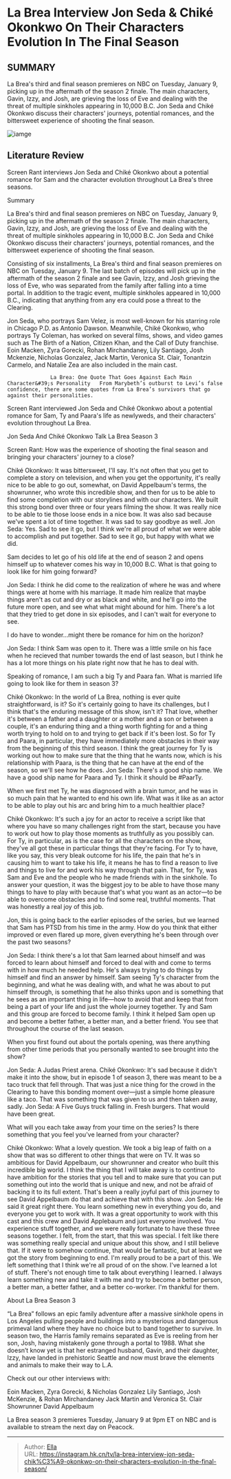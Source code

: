 # La Brea Interview Jon Seda &amp; Chiké Okonkwo On Their Characters  Evolution In The Final Season


## SUMMARY 



  La Brea&#39;s third and final season premieres on NBC on Tuesday, January 9, picking up in the aftermath of the season 2 finale.   The main characters, Gavin, Izzy, and Josh, are grieving the loss of Eve and dealing with the threat of multiple sinkholes appearing in 10,000 B.C.   Jon Seda and Chiké Okonkwo discuss their characters&#39; journeys, potential romances, and the bittersweet experience of shooting the final season.  

![iamge]()

## Literature Review
Screen Rant interviews Jon Seda and Chiké Okonkwo about a potential romance for Sam and the character evolution throughout La Brea&#39;s three seasons.


Summary

  La Brea&#39;s third and final season premieres on NBC on Tuesday, January 9, picking up in the aftermath of the season 2 finale.   The main characters, Gavin, Izzy, and Josh, are grieving the loss of Eve and dealing with the threat of multiple sinkholes appearing in 10,000 B.C.   Jon Seda and Chiké Okonkwo discuss their characters&#39; journeys, potential romances, and the bittersweet experience of shooting the final season.  





Consisting of six installments, La Brea&#39;s third and final season premieres on NBC on Tuesday, January 9. The last batch of episodes will pick up in the aftermath of the season 2 finale and see Gavin, Izzy, and Josh grieving the loss of Eve, who was separated from the family after falling into a time portal. In addition to the tragic event, multiple sinkholes appeared in 10,000 B.C., indicating that anything from any era could pose a threat to the Clearing.




Jon Seda, who portrays Sam Velez, is most well-known for his starring role in Chicago P.D. as Antonio Dawson. Meanwhile, Chiké Okonkwo, who portrays Ty Coleman, has worked on several films, shows, and video games such as The Birth of a Nation, Citizen Khan, and the Call of Duty franchise. Eoin Macken, Zyra Gorecki, Rohan Mirchandaney, Lily Santiago, Josh Mckenzie, Nicholas Gonzalez, Jack Martin, Veronica St. Clair, Tonantzin Carmelo, and Natalie Zea are also included in the main cast.

                  La Brea: One Quote That Goes Against Each Main Character&#39;s Personality   From Marybeth’s outburst to Levi’s false confidence, there are some quotes from La Brea’s survivors that go against their personalities.    

Screen Rant interviewed Jon Seda and Chiké Okonkwo about a potential romance for Sam, Ty and Paara&#39;s life as newlyweds, and their characters&#39; evolution throughout La Brea.


 Jon Seda And Chiké Okonkwo Talk La Brea Season 3 
         




Screen Rant: How was the experience of shooting the final season and bringing your characters&#39; journey to a close?


Chiké Okonkwo: It was bittersweet, I&#39;ll say. It&#39;s not often that you get to complete a story on television, and when you get the opportunity, it&#39;s really nice to be able to go out, somewhat, on David Appelbaum&#39;s terms, the showrunner, who wrote this incredible show, and then for us to be able to find some completion with our storylines and with our characters. We built this strong bond over three or four years filming the show. It was really nice to be able to tie those loose ends in a nice bow. It was also sad because we&#39;ve spent a lot of time together. It was sad to say goodbye as well.
Jon Seda: Yes. Sad to see it go, but I think we&#39;re all proud of what we were able to accomplish and put together. Sad to see it go, but happy with what we did.


Sam decides to let go of his old life at the end of season 2 and opens himself up to whatever comes his way in 10,000 B.C. What is that going to look like for him going forward?





Jon Seda: I think he did come to the realization of where he was and where things were at home with his marriage. It made him realize that maybe things aren&#39;t as cut and dry or as black and white, and he&#39;ll go into the future more open, and see what what might abound for him. There&#39;s a lot that they tried to get done in six episodes, and I can&#39;t wait for everyone to see.


I do have to wonder...might there be romance for him on the horizon?


Jon Seda: I think Sam was open to it. There was a little smile on his face when he recieved that number towards the end of last season, but I think he has a lot more things on his plate right now that he has to deal with.


Speaking of romance, I am such a big Ty and Paara fan. What is married life going to look like for them in season 3?


Chiké Okonkwo: In the world of La Brea, nothing is ever quite straightforward, is it? So it&#39;s certainly going to have its challenges, but I think that&#39;s the enduring message of this show, isn&#39;t it? That love, whether it&#39;s between a father and a daughter or a mother and a son or between a couple, it&#39;s an enduring thing and a thing worth fighting for and a thing worth trying to hold on to and trying to get back if it&#39;s been lost.
So for Ty and Paara, in particular, they have immediately more obstacles in their way from the beginning of this third season. I think the great journey for Ty is working out how to make sure that the thing that he wants now, which is his relationship with Paara, is the thing that he can have at the end of the season, so we&#39;ll see how he does.
Jon Seda: There&#39;s a good ship name. We have a good ship name for Paara and Ty. I think it should be #PaarTy.





When we first met Ty, he was diagnosed with a brain tumor, and he was in so much pain that he wanted to end his own life. What was it like as an actor to be able to play out his arc and bring him to a much healthier place?


Chiké Okonkwo: It&#39;s such a joy for an actor to receive a script like that where you have so many challenges right from the start, because you have to work out how to play those moments as truthfully as you possibly can. For Ty, in particular, as is the case for all the characters on the show, they&#39;ve all got these in particular things that they&#39;re facing. For Ty to have, like you say, this very bleak outcome for his life, the pain that he&#39;s in causing him to want to take his life, it means he has to find a reason to live and things to live for and work his way through that pain.
That, for Ty, was Sam and Eve and the people who he made friends with in the sinkhole. To answer your question, it was the biggest joy to be able to have those many things to have to play with because that&#39;s what you want as an actor—to be able to overcome obstacles and to find some real, truthful moments. That was honestly a real joy of this job.





          

Jon, this is going back to the earlier episodes of the series, but we learned that Sam has PTSD from his time in the army. How do you think that either improved or even flared up more, given everything he&#39;s been through over the past two seasons?


Jon Seda: I think there&#39;s a lot that Sam learned about himself and was forced to learn about himself and forced to deal with and come to terms with in how much he needed help. He&#39;s always trying to do things by himself and find an answer by himself. Sam seeing Ty&#39;s character from the beginning, and what he was dealing with, and what he was about to put himself through, is something that he also thinks upon and is something that he sees as an important thing in life—how to avoid that and keep that from being a part of your life and just the whole journey together. Ty and Sam and this group are forced to become family. I think it helped Sam open up and become a better father, a better man, and a better friend. You see that throughout the course of the last season.





When you first found out about the portals opening, was there anything from other time periods that you personally wanted to see brought into the show?


Jon Seda: A Judas Priest arena.
Chiké Okonkwo: It&#39;s sad because it didn&#39;t make it into the show, but in episode 1 of season 3, there was meant to be a taco truck that fell through. That was just a nice thing for the crowd in the Clearing to have this bonding moment over—just a simple home pleasure like a taco. That was something that was given to us and then taken away, sadly.
Jon Seda: A Five Guys truck falling in. Fresh burgers. That would have been great.


What will you each take away from your time on the series? Is there something that you feel you&#39;ve learned from your character?


Chiké Okonkwo: What a lovely question. We took a big leap of faith on a show that was so different to other things that were on TV. It was so ambitious for David Appelbaum, our showrunner and creator who built this incredible big world. I think the thing that I will take away is to continue to have ambition for the stories that you tell and to make sure that you can put something out into the world that is unique and new, and not be afraid of backing it to its full extent. That&#39;s been a really joyful part of this journey to see David Appelbaum do that and achieve that with this show.
Jon Seda: He said it great right there. You learn something new in everything you do, and everyone you get to work with. It was a great opportunity to work with this cast and this crew and David Applebaum and just everyone involved. You experience stuff together, and we were really fortunate to have these three seasons together. I felt, from the start, that this was special. I felt like there was something really special and unique about this show, and I still believe that.
If it were to somehow continue, that would be fantastic, but at least we got the story from beginning to end. I&#39;m really proud to be a part of this. We left something that I think we&#39;re all proud of on the show. I&#39;ve learned a lot of stuff. There&#39;s not enough time to talk about everything I learned. I always learn something new and take it with me and try to become a better person, a better man, a better father, and a better co-worker. I&#39;m thankful for them.







 About La Brea Season 3 
          

“La Brea” follows an epic family adventure after a massive sinkhole opens in Los Angeles pulling people and buildings into a mysterious and dangerous primeval land where they have no choice but to band together to survive. In season two, the Harris family remains separated as Eve is reeling from her son, Josh, having mistakenly gone through a portal to 1988. What she doesn’t know yet is that her estranged husband, Gavin, and their daughter, Izzy, have landed in prehistoric Seattle and now must brave the elements and animals to make their way to L.A.

Check out our other interviews with:

  Eoin Macken, Zyra Gorecki, &amp; Nicholas Gonzalez   Lily Santiago, Josh McKenzie, &amp; Rohan Mirchandaney   Jack Martin and Veronica St. Clair   Showrunner David Appelbaum  






La Brea season 3 premieres Tuesday, January 9 at 9pm ET on NBC and is available to stream the next day on Peacock.






---

> Author: [Ella](https://instagram.hk.cn/)  
> URL: https://instagram.hk.cn/tv/la-brea-interview-jon-seda-chik%C3%A9-okonkwo-on-their-characters-evolution-in-the-final-season/  

